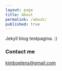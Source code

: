 ```yaml
---
layout: page
title: About
permalink: /about/
published: true
---
```

Jekyll blog testpagina. :)

### Contact me

[kimboelens@gmail.com](mailto:kimboelens@gmail.com)
